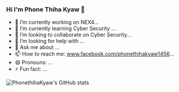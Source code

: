 ### Hi I'm Phone Thiha Kyaw 👋

- 🔭 I’m currently working on NEX4...
- 🌱 I’m currently learning Cyber Security ...
- 👯 I’m looking to collaborate on Cyber Security...
- 🤔 I’m looking for help with ...
- 💬 Ask me about ...
- 📫 How to reach me: www.facebook.com/phonethihakyaw1456...
- 😄 Pronouns: ...
- ⚡ Fun fact: ...

<!--
**phonethihakyaw/phonethihakyaw** is a ✨ _special_ ✨ repository because its `README.md` (this file) appears on your GitHub profile.


-->

![PhonethihaKyaw's GitHub stats](https://github-readme-stats.vercel.app/api?username=phonethihakyaw&show_icons=true&theme=radical)

